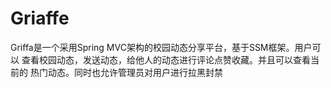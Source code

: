 # Griaffe

Griffa是一个采用Spring MVC架构的校园动态分享平台，基于SSM框架。用户可以
查看校园动态，发送动态，给他人的动态进行评论点赞收藏。并且可以查看当前的
热门动态。同时也允许管理员对用户进行拉黑封禁
